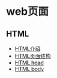 # web页面

## HTML
- [HTML介绍](page\html\introduction.md)
- [HTML页面结构](page\html\page_structure.md)
- [HTML head](page\html\head.md)
- [HTML body](page\html\boby.md)